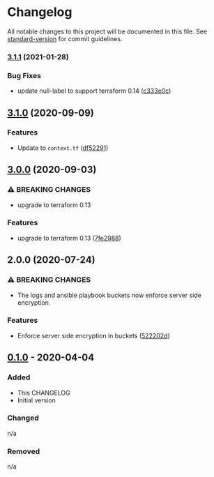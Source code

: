 # Changelog

All notable changes to this project will be documented in this file. See [standard-version](https://github.com/conventional-changelog/standard-version) for commit guidelines.

### [3.1.1](https://gitlab.com/guardianproject-ops/terraform-aws-ssm-ansible-setup/compare/3.1.0...3.1.1) (2021-01-28)


### Bug Fixes

* update null-label to support terraform 0.14 ([c333e0c](https://gitlab.com/guardianproject-ops/terraform-aws-ssm-ansible-setup/commit/c333e0c41979277c14cc271f75e51af62f38a82a))

## [3.1.0](https://gitlab.com/guardianproject-ops/terraform-aws-ssm-ansible-setup/compare/v3.0.0...v3.1.0) (2020-09-09)


### Features

* Update to `context.tf` ([df52291](https://gitlab.com/guardianproject-ops/terraform-aws-ssm-ansible-setup/commit/df52291d37ace26fe623c17ba46e7273d11208b1))

## [3.0.0](https://gitlab.com/guardianproject-ops/terraform-aws-ssm-ansible-setup/compare/v2.0.0...v3.0.0) (2020-09-03)


### ⚠ BREAKING CHANGES

* upgrade to terraform 0.13

### Features

* upgrade to terraform 0.13 ([7fe2988](https://gitlab.com/guardianproject-ops/terraform-aws-ssm-ansible-setup/commit/7fe2988734e50d82ab618ed3e059b077a0ac3d26))

## 2.0.0 (2020-07-24)


### ⚠ BREAKING CHANGES

* The logs and ansible playbook buckets now enforce
server side encryption.

### Features

* Enforce server side encryption in buckets ([522202d](https://gitlab.com/guardianproject-ops/terraform-aws-ssm-ansible-setup/commit/522202d425eb1070372e64f1bf316bc96b4fa598))

## [0.1.0] - 2020-04-04

### Added

- This CHANGELOG
- Initial version

### Changed

n/a

### Removed

n/a

[Unreleased]: https://gitlab.com/guardianproject-ops/terraform-aws-ssm-ansible-setup/compare/0.1.0...HEAD
[0.1.0]: https://gitlab.com/guardianproject-ops/terraform-aws-ssm-ansible-setup/tag/0.1.0
